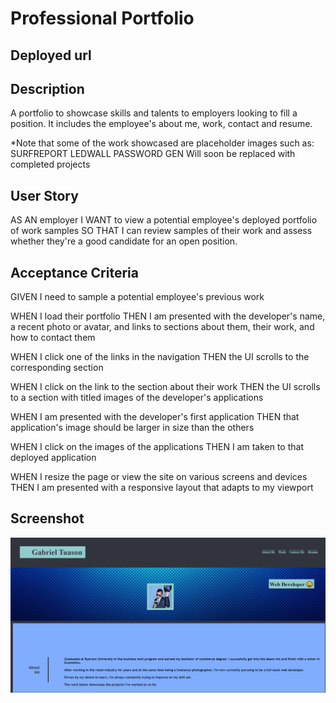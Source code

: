 # Professional Portfolio
## Deployed url


## Description
A portfolio to showcase skills and talents to employers looking to fill a position. It includes the employee's about me, work, contact and resume.

*Note that some of the work showcased are placeholder images such as:
SURFREPORT
LEDWALL
PASSWORD GEN
Will soon be replaced with completed projects

## User Story
AS AN employer
I WANT to view a potential employee's deployed portfolio of work samples
SO THAT I can review samples of their work and assess whether they're a good candidate for an open position.

## Acceptance Criteria
GIVEN I need to sample a potential employee's previous work

WHEN I load their portfolio
THEN I am presented with the developer's name, a recent photo or avatar, and links to sections about them, their work, and how to contact them

WHEN I click one of the links in the navigation
THEN the UI scrolls to the corresponding section

WHEN I click on the link to the section about their work
THEN the UI scrolls to a section with titled images of the developer's applications

WHEN I am presented with the developer's first application
THEN that application's image should be larger in size than the others

WHEN I click on the images of the applications
THEN I am taken to that deployed application

WHEN I resize the page or view the site on various screens and devices
THEN I am presented with a responsive layout that adapts to my viewport

## Screenshot
![screenshot](https://github.com/gabetuason/professional_portfolio_gabriel/blob/main/assets/images/portfolio_screenshot.PNG)
